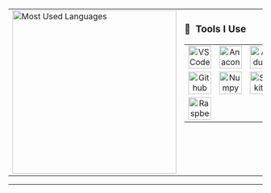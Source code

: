 <!--
**clem-fry/clem-fry** is a ✨ _special_ ✨ repository because its `README.md` (this file) appears on your GitHub profile.

Here are some ideas to get you started:

- 🔭 I’m currently working on ...
- 🌱 I’m currently learning ...
- 👯 I’m looking to collaborate on ...
- 🤔 I’m looking for help with ...
- 💬 Ask me about ...
- 📫 How to reach me: ...
- 😄 Pronouns: ...
- ⚡ Fun fact: ...
-->

<br>

<table>
<tr>
  <!-- Left: Top Languages Chart -->
  <td>
    <img
      width="325"
      src="https://github-readme-stats-eta-gray-84.vercel.app/api/top-langs?username=clem-fry&theme=highcontrast&layout=donut&hide=css&langs_count=8&border_radius=10&show_icons=true&locale=en&count_private=true"
      alt="Most Used Languages"
    />
  </td>

  <!-- Right: Tools -->
  <td valign="top">
  <h3>🚀 &nbsp;Tools I Use</h3>
  <table>
    <tr>
      <td align="center"><img src="https://cdn.jsdelivr.net/gh/devicons/devicon/icons/vscode/vscode-original.svg" alt="VSCode" width="45" height="45"/></td>
      <td align="center"><img src="https://cdn.jsdelivr.net/gh/devicons/devicon@latest/icons/anaconda/anaconda-original.svg" alt="Anaconda" width="45" height="45"/></td>
      <td align="center"><img src="https://cdn.jsdelivr.net/gh/devicons/devicon@latest/icons/arduino/arduino-original.svg" alt="Arduino" width="45" height="45"/></td>
    </tr>
    <tr>
      <td align="center"><img src="https://cdn.jsdelivr.net/gh/devicons/devicon@latest/icons/github/github-original.svg" alt="Github" width="45" height="45"/></td>
      <td align="center"><img src="https://cdn.jsdelivr.net/gh/devicons/devicon@latest/icons/numpy/numpy-original.svg" alt="Numpy" width="45" height="45"/></td>
      <td align="center"><img src="https://cdn.jsdelivr.net/gh/devicons/devicon@latest/icons/scikitlearn/scikitlearn-original.svg" alt="Scikit-learn" width="45" height="45"/></td>
    </tr>
    <tr>
      <td align="center"><img src="https://cdn.jsdelivr.net/gh/devicons/devicon@latest/icons/raspberrypi/raspberrypi-original.svg" alt="Raspberry Pi" width="45" height="45"/></td>
      <td></td>
      <td></td>
    </tr>
  </table>
</td>
</tr>
</table>

<hr>

